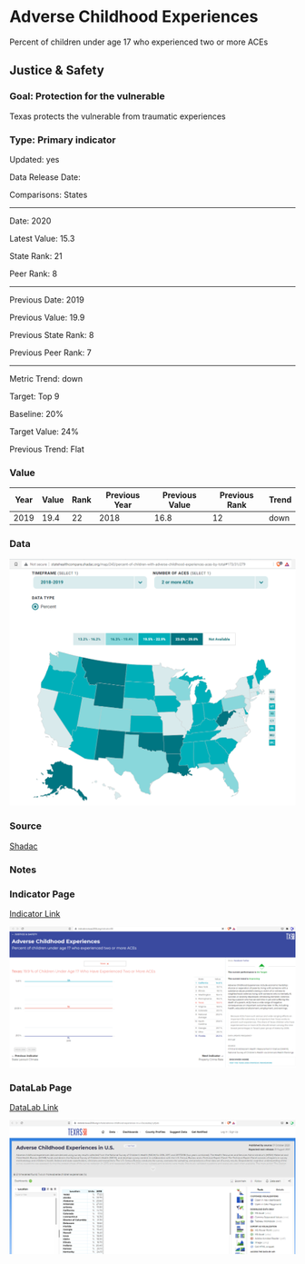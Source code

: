 # Adverse Childhood Experiences

Percent of children under age 17 who experienced two or more ACEs

## Justice & Safety

### Goal: Protection for the vulnerable

Texas protects the vulnerable from traumatic experiences

### Type: Primary indicator

Updated: yes

Data Release Date: 


Comparisons: States


----

Date: 2020

Latest Value: 15.3

State Rank: 21

Peer Rank: 8


----

Previous Date:  2019

Previous Value: 19.9

Previous State Rank:   8

Previous Peer Rank: 7


----
Metric Trend: down

Target: Top 9

Baseline: 20%

Target Value: 24%

Previous Trend: Flat



### Value

| Year |  Value      | Rank     | Previous Year   | Previous Value | Previous Rank | Trend | 
| ----------- | ----------- | ----------- | ----------- | ----------- | ----------- | -----------|
|    2019     |     19.4   | 22         |    2018     |      16.8   |   12      | down      | 

### Data

![aces map](./images/aces_map.PNG)


### Source

[Shadac](http://statehealthcompare.shadac.org/map/243/percent-of-children-with-adverse-childhood-experiences-aces-by-total#173/31/279)

### Notes



### Indicator Page

[Indicator Link](https://indicators.texas2036.org/indicator/88)

![aces indicator](./images/indicator_aces.PNG)


### DataLab Page

[DataLab Link](https://datalab.texas2036.org/ivihssb/adverse-childhood-experiences-in-u-s?accesskey=jxfyob)

![aces](./images/datalab_aces.PNG)

